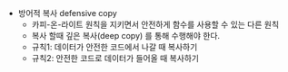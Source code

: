 - 방어적 복사 defensive copy
    - 카피-온-라이트 원칙을 지키면서 안전하게 함수를 사용할 수 있는 다른 원칙
    - 복사 할때 깊은 복사(deep copy) 를 통해 수행해야 한다.
    - 규칙1: 데이터가 안전한 코드에서 나갈 때 복사하기
    - 규칙2: 안전한 코드로 데이터가 들어올 때 복사하기
